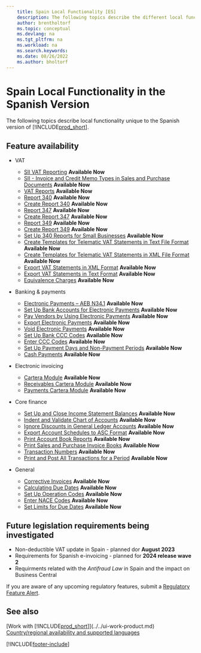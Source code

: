 ```yaml
---
    title: Spain Local Functionality [ES]
    description: The following topics describe the different local functionality in the Spanish version of Business Central.
    author: brentholtorf
    ms.topic: conceptual
    ms.devlang: na
    ms.tgt_pltfrm: na
    ms.workload: na
    ms.search.keywords:
    ms.date: 08/26/2022
    ms.author: bholtorf
---
```

# Spain Local Functionality in the Spanish Version

The following topics describe local functionality unique to the Spanish version of [!INCLUDE[prod_short](../../includes/prod_short.md)].  

## Feature availability

* VAT  
  * [SII VAT Reporting](sii-setup.md) **Available Now**
  * [SII - Invoice and Credit Memo Types in Sales and Purchase Documents](SII-invoice-types-sales-purchase-documents.md) **Available Now**
  * [VAT Reports](vat-reports.md) **Available Now**
  * [Report 340](report-340.md) **Available Now**  
  * [Create Report 340](how-to-create-report-340.md) **Available Now**  
  * [Report 347](report-347.md) **Available Now**  
  * [Create Report 347](how-to-create-report-347.md) **Available Now**  
  * [Report 349](report-349.md) **Available Now**  
  * [Create Report 349](how-to-create-report-349.md) **Available Now**  
  * [Set Up 340 Reports for Small Businesses](how-to-set-up-340-reports-for-small-businesses.md) **Available Now**
  * [Create Templates for Telematic VAT Statements in Text File Format](how-to-create-templates-for-telematic-vat-statements-in-text-file-format.md) **Available Now**
  * [Create Templates for Telematic VAT Statements in XML File Format](how-to-create-templates-for-telematic-vat-statements-in-xml-file-format.md) **Available Now**
  * [Export VAT Statements in XML Format](how-to-export-vat-statements-in-xml-format.md) **Available Now**  
  * [Export VAT Statements in Text Format](how-to-export-vat-statements-in-text-format.md) **Available Now**
  * [Equivalence Charges](equivalence-charges-ec-.md) **Available Now**

* Banking & payments  
  * [Electronic Payments – AEB N34.1](electronic-payments-aeb-n341.md) **Available Now**
  * [Set Up Bank Accounts for Electronic Payments](how-to-set-up-bank-accounts-for-electronic-payments.md) **Available Now**
  * [Pay Vendors by Using Electronic Payments](how-to-pay-vendors-by-using-electronic-payments.md) **Available Now**
  * [Export Electronic Payments](how-to-export-electronic-payments.md) **Available Now**
  * [Void Electronic Payments](how-to-void-electronic-payments.md) **Available Now**
  * [Set Up Bank CCC Codes](how-to-set-up-bank-ccc-codes.md) **Available Now**
  * [Enter CCC Codes](how-to-enter-ccc-codes.md) **Available Now**
  * [Set Up Payment Days and Non-Payment Periods](how-to-set-up-payment-days-and-non-payment-periods.md) **Available Now**
  * [Cash Payments](payments-in-cash.md) **Available Now**

* Electronic invoicing
  * [Cartera Module](cartera-module.md) **Available Now**
  * [Receivables Cartera Module](receivables-cartera-module.md) **Available Now**
  * [Payments Cartera Module](payments-cartera-module.md) **Available Now**

* Core finance
  * [Set Up and Close Income Statement Balances](how-to-set-up-and-close-income-statement-balances.md) **Available Now**
  * [Indent and Validate Chart of Accounts](how-to-indent-and-validate-chart-of-accounts.md) **Available Now**
  * [Ignore Discounts in General Ledger Accounts](how-to-ignore-discounts-in-general-ledger-accounts.md) **Available Now**
  * [Export Account Schedules to ASC Format](how-to-export-account-schedules-to-asc-format.md) **Available Now**
  * [Print Account Book Reports](how-to-print-account-book-reports.md) **Available Now**
  * [Print Sales and Purchase Invoice Books](how-to-print-sales-and-purchase-invoice-books.md) **Available Now**  
  * [Transaction Numbers](transaction-numbers.md) **Available Now**
  * [Print and Post All Transactions for a Period](how-to-post-and-print-all-transactions-for-a-period.md) **Available Now**

* General
  * [Corrective Invoices](corrective-invoices.md) **Available Now**
  * [Calculating Due Dates](calculating-due-dates.md) **Available Now**
  * [Set Up Operation Codes](how-to-set-up-operation-codes.md) **Available Now**
  * [Enter NACE Codes](how-to-enter-nace-codes.md) **Available Now**
  * [Set Limits for Due Dates](how-to-set-limits-for-due-dates.md) **Available Now**

## Future legislation requirements being investigated

* Non-deductible VAT update in Spain - planned dor **August 2023**
* Requirements for Spanish e-invoicing - planned for **2024 release wave 2**
* Requirments related with the *Antifraud Law* in Spain and the impact on Business Central 

If you are aware of any upcoming regulatory features, submit a [Regulatory Feature Alert](https://forms.office.com/pages/responsepage.aspx?id=v4j5cvGGr0GRqy180BHbRwkeauYiJKZOpJ0CtKuVmJlURURaMlQ4Rk05UFY4NkVEOTA0MUU5WThXSC4u).

## See also

[Work with [!INCLUDE[prod_short](../../includes/prod_short.md)]](../../ui-work-product.md)  
[Country/regional availability and supported languages](/dynamics365/business-central/dev-itpro/compliance/apptest-countries-and-translations)

[!INCLUDE[footer-include](../../includes/footer-banner.md)]
